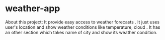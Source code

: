 # weather-app
About this project:
It provide easy access to weather forecasts .
It just uses user's location and show weather conditions like temperature, cloud .
It has an other section which takes name of city and show its weather condition.

